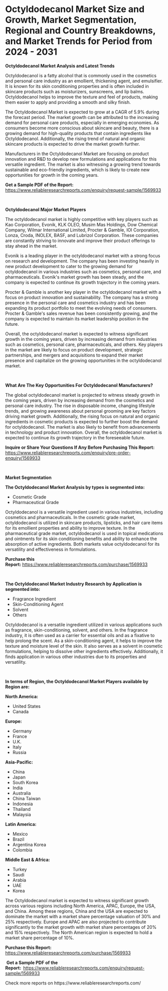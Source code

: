 <p><h1>Octyldodecanol Market Size and Growth, Market Segmentation, Regional and Country Breakdowns, and Market Trends for Period from 2024 -  2031</h1></p><p><strong>Octyldodecanol Market Analysis and Latest Trends</strong></p>
<p><p>Octyldodecanol is a fatty alcohol that is commonly used in the cosmetics and personal care industry as an emollient, thickening agent, and emulsifier. It is known for its skin conditioning properties and is often included in skincare products such as moisturizers, sunscreens, and lip balms. Octyldodecanol helps to improve the texture and feel of products, making them easier to apply and providing a smooth and silky finish.</p><p>The Octyldodecanol Market is expected to grow at a CAGR of 5.9% during the forecast period. The market growth can be attributed to the increasing demand for personal care products, especially in emerging economies. As consumers become more conscious about skincare and beauty, there is a growing demand for high-quality products that contain ingredients like Octyldodecanol. Additionally, the rising trend of natural and organic skincare products is expected to drive the market growth further.</p><p>Manufacturers in the Octyldodecanol Market are focusing on product innovation and R&D to develop new formulations and applications for this versatile ingredient. The market is also witnessing a growing trend towards sustainable and eco-friendly ingredients, which is likely to create new opportunities for growth in the coming years.</p></p>
<p><strong>Get a Sample PDF of the Report:&nbsp;</strong> <a href="https://www.reliableresearchreports.com/enquiry/request-sample/1569933">https://www.reliableresearchreports.com/enquiry/request-sample/1569933</a></p>
<p>&nbsp;</p>
<p><strong>Octyldodecanol Major Market Players</strong></p>
<p><p>The octyldodecanol market is highly competitive with key players such as Kao Corporation, Evonik, KLK OLEO, Musim Mas Holdings, Dow Chemical Company, Wilmar International Limited, Procter & Gamble, IOI Corporation, Lonza, Croda, INOLEX, BASF, and Lubrizol Corporation. These companies are constantly striving to innovate and improve their product offerings to stay ahead in the market.</p><p>Evonik is a leading player in the octyldodecanol market with a strong focus on research and development. The company has been investing heavily in new product development to cater to the growing demand for octyldodecanol in various industries such as cosmetics, personal care, and pharmaceuticals. Evonik's market growth has been steady, and the company is expected to continue its growth trajectory in the coming years.</p><p>Procter & Gamble is another key player in the octyldodecanol market with a focus on product innovation and sustainability. The company has a strong presence in the personal care and cosmetics industry and has been expanding its product portfolio to meet the evolving needs of consumers. Procter & Gamble's sales revenue has been consistently growing, and the company is expected to maintain its market leadership position in the future.</p><p>Overall, the octyldodecanol market is expected to witness significant growth in the coming years, driven by increasing demand from industries such as cosmetics, personal care, pharmaceuticals, and others. Key players in the market are likely to focus on product development, strategic partnerships, and mergers and acquisitions to expand their market presence and capitalize on the growing opportunities in the octyldodecanol market.</p></p>
<p>&nbsp;</p>
<p><strong>What Are The Key Opportunities For Octyldodecanol Manufacturers?</strong></p>
<p><p>The global octyldodecanol market is projected to witness steady growth in the coming years, driven by increasing demand from the cosmetics and personal care industry. The rise in disposable income, changing lifestyle trends, and growing awareness about personal grooming are key factors driving market growth. Additionally, the rising focus on natural and organic ingredients in cosmetic products is expected to further boost the demand for octyldodecanol. The market is also likely to benefit from advancements in technology and product innovation. Overall, the octyldodecanol market is expected to continue its growth trajectory in the foreseeable future.</p></p>
<p><strong>Inquire or Share Your Questions If Any Before Purchasing This Report:</strong> <a href="https://www.reliableresearchreports.com/enquiry/pre-order-enquiry/1569933">https://www.reliableresearchreports.com/enquiry/pre-order-enquiry/1569933</a></p>
<p>&nbsp;</p>
<p><strong>Market Segmentation</strong></p>
<p><strong>The Octyldodecanol Market Analysis by types is segmented into:</strong></p>
<p><ul><li>Cosmetic Grade</li><li>Pharmaceutical Grade</li></ul></p>
<p><p>Octyldodecanol is a versatile ingredient used in various industries, including cosmetics and pharmaceuticals. In the cosmetic grade market, octyldodecanol is utilized in skincare products, lipsticks, and hair care items for its emollient properties and ability to improve texture. In the pharmaceutical grade market, octyldodecanol is used in topical medications and ointments for its skin conditioning benefits and ability to enhance the absorption of active ingredients. Both markets value octyldodecanol for its versatility and effectiveness in formulations.</p></p>
<p><strong>Purchase this Report:&nbsp;</strong><a href="https://www.reliableresearchreports.com/purchase/1569933">https://www.reliableresearchreports.com/purchase/1569933</a></p>
<p>&nbsp;</p>
<p><strong>The Octyldodecanol Market Industry Research by Application is segmented into:</strong></p>
<p><ul><li>Fragrance Ingredient</li><li>Skin-Conditioning Agent</li><li>Solvent</li><li>Others</li></ul></p>
<p><p>Octyldodecanol is a versatile ingredient utilized in various applications such as fragrance, skin-conditioning, solvent, and others. In the fragrance industry, it is often used as a carrier for essential oils and as a fixative to help prolong the scent. As a skin-conditioning agent, it helps to improve the texture and moisture level of the skin. It also serves as a solvent in cosmetic formulations, helping to dissolve other ingredients effectively. Additionally, it finds application in various other industries due to its properties and versatility.</p></p>
<p>&nbsp;</p>
<p><strong>In terms of Region, the Octyldodecanol Market Players available by Region are:</strong></p>
<p>
    <p> <strong> North America: </strong>
        <ul>
            <li>United States</li>
            <li>Canada</li>
        </ul>
        </p> 
    <p> <strong> Europe: </strong>
        <ul>
            <li>Germany</li>
            <li>France</li>
            <li>U.K.</li>
            <li>Italy</li>
            <li>Russia</li>
        </ul>
        </p> 
    <p> <strong> Asia-Pacific: </strong>
        <ul>
            <li>China</li>
            <li>Japan</li>
            <li>South Korea</li>
            <li>India</li>
            <li>Australia</li>
            <li>China Taiwan</li>
            <li>Indonesia</li>
            <li>Thailand</li>
            <li>Malaysia</li>
        </ul>
        </p> 
    <p> <strong> Latin America: </strong>
        <ul>
            <li>Mexico</li>
            <li>Brazil</li>
            <li>Argentina Korea</li>
            <li>Colombia</li>
        </ul>
        </p> 
    <p> <strong> Middle East & Africa: </strong>
        <ul>
            <li>Turkey</li>
            <li>Saudi</li>
            <li>Arabia</li>
            <li>UAE</li>
            <li>Korea</li>
        </ul>
    </p>
    </p>
<p><p>The Octyldodecanol market is expected to witness significant growth across various regions including North America, APAC, Europe, the USA, and China. Among these regions, China and the USA are expected to dominate the market with a market share percentage valuation of 30% and 25% respectively. Europe and APAC are also projected to contribute significantly to the market growth with market share percentages of 20% and 15% respectively. The North American region is expected to hold a market share percentage of 10%.</p></p>
<p><strong>Purchase this Report: </strong><a href="https://www.reliableresearchreports.com/purchase/1569933">https://www.reliableresearchreports.com/purchase/1569933</a></p>
<p>&nbsp;<strong>Get a Sample PDF of the Report:&nbsp;&nbsp;</strong><a href="https://www.reliableresearchreports.com/enquiry/request-sample/1569933">https://www.reliableresearchreports.com/enquiry/request-sample/1569933</a></p>
<p><strong></strong></p>
<p>Check more reports on https://www.reliableresearchreports.com/</p>